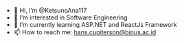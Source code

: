 - 👋 Hi, I’m @KetsunoAna117
- 👀 I’m interested in Software Engineering
- 🌱 I’m currently learning ASP.NET and ReactJs Framework
- 📫 How to reach me: hans.cupiterson@binus.ac.id

<!---
KetsunoAna117/KetsunoAna117 is a ✨ special ✨ repository because its `README.md` (this file) appears on your GitHub profile.
You can click the Preview link to take a look at your changes.
--->
